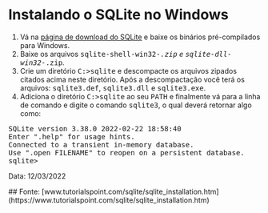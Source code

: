 # Instalando o SQLite no Windows

1. Vá na [página de download do SQLite](https://www.sqlite.org/download.html) e baixe os binários pré-compilados para Windows.
2. Baixe os arquivos <tt>sqlite-shell-win32-*.zip</tt> e <tt>sqlite-dll-win32-*.zip</tt>.
3. Crie um diretório <tt>C:\>sqlite</tt> e descompacte os arquivos zipados citados acima neste diretório. Após a descompactação você terá os arquivos: <tt>sqlite3.def</tt>, <tt>sqlite3.dll</tt> e <tt>sqlite3.exe</tt>.
4. Adiciona o diretório <tt>C:\>sqlite</tt> ao seu <tt>PATH</tt> e finalmente vá para a linha de comando e digite o comando <tt>sqlite3</tt>, o qual deverá retornar algo como:
<pre>
SQLite version 3.38.0 2022-02-22 18:58:40
Enter ".help" for usage hints.
Connected to a transient in-memory database.
Use ".open FILENAME" to reopen on a persistent database.
sqlite>
</pre>
<p>Data: 12/03/2022</p>
## Fonte:
[www.tutorialspoint.com/sqlite/sqlite_installation.htm](https://www.tutorialspoint.com/sqlite/sqlite_installation.htm)
